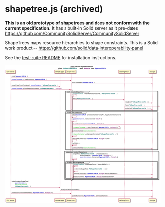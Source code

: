 # shapetree.js (archived)

**This is an old prototype of shapetrees and does not conform with the current specification.** It has a built-in Solid server as it pre-dates https://github.com/CommunitySolidServer/CommunitySolidServer

ShapeTrees maps resource hierarchies to shape constraints. This is a Solid work product -- https://github.com/solid/data-interoperability-panel

See the [test-suite README](https://github.com/shapetrees/test-suite/#installation) for installation instructions.

![server-plant](doc/server-plant.svg)
